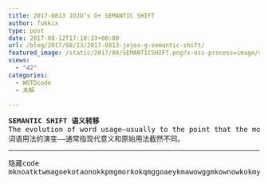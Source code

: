 ```yaml
---
title: 2017-0813 JOJO’s G+ SEMANTIC SHIFT
author: fukkix
type: post
date: 2017-08-12T17:10:33+00:00
url: /blog/2017/08/13/2017-0813-jojos-g-semantic-shift/
featured_image: /static/2017/08/SEMANTICSHIFT.png?x-oss-process=image/resize,m_fill,w_575,h_220
views:
  - "42"
categories:
  - WOTDcode
  - 未解

---
```

<pre><strong>SEMANTIC SHIFT 语义转移
</strong>The evolution of word usage—usually to the point that the modern meaning is radically different from the original usage.
词语用法的演变——通常指现代意义和原始用法截然不同。<!--more--></pre>

* * *

<pre>隐藏code
mknoatktwmagoekotaonokkpmgmorkokqmggoaeykmawowggmkownowkokmykkojgmktqowetm</pre>